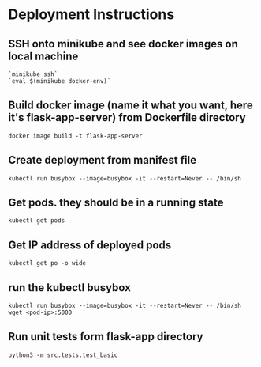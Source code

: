# Deployment Instructions

## SSH onto minikube and see docker images on local machine
    `minikube ssh` 
    `eval $(minikube docker-env)`

## Build docker image (name it what you want, here it's flask-app-server) from Dockerfile directory
`docker image build -t flask-app-server`

## Create deployment from manifest file
`kubectl run busybox --image=busybox -it --restart=Never -- /bin/sh`

## Get pods. they should be in a running state
`kubectl get pods`

## Get IP address of deployed pods
`kubectl get po -o wide`

## run the kubectl busybox
`kubectl run busybox --image=busybox -it --restart=Never -- /bin/sh`
`wget <pod-ip>:5000`

## Run unit tests form flask-app directory
`python3 -m src.tests.test_basic`